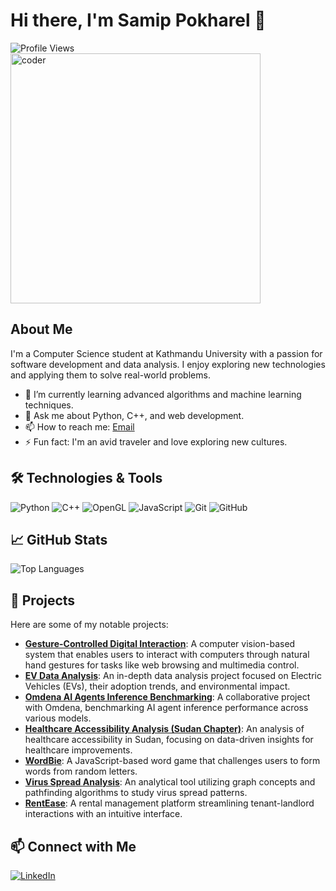 # Hi there, I'm Samip Pokharel 👋

![Profile Views](https://komarev.com/ghpvc/?username=SaPok5&color=blue)
<img align="Centre" alt="coder" width="400" src="https://media.giphy.com/media/fwbZnTftCXVocKzfxR/giphy.gif"> 


## About Me

I'm a Computer Science student at Kathmandu University with a passion for software development and data analysis. I enjoy exploring new technologies and applying them to solve real-world problems.

- 🌱 I’m currently learning advanced algorithms and machine learning techniques.
- 💬 Ask me about Python, C++, and web development.
- 📫 How to reach me: [Email](mailto:samippokhrel5@gmail.com)
- ⚡ Fun fact: I'm an avid traveler and love exploring new cultures.

## 🛠️ Technologies & Tools

![Python](https://img.shields.io/badge/-Python-333?style=flat&logo=python)
![C++](https://img.shields.io/badge/-C++-333?style=flat&logo=c%2B%2B)
![OpenGL](https://img.shields.io/badge/-OpenGL-333?style=flat&logo=opengl)
![JavaScript](https://img.shields.io/badge/-JavaScript-333?style=flat&logo=javascript)
![Git](https://img.shields.io/badge/-Git-333?style=flat&logo=git)
![GitHub](https://img.shields.io/badge/-GitHub-333?style=flat&logo=github)

## 📈 GitHub Stats

![Top Languages](https://github-readme-stats.vercel.app/api/top-langs/?username=SaPok5&layout=compact&theme=radical)

## 🚀 Projects

Here are some of my notable projects:
- [**Gesture-Controlled Digital Interaction**](https://github.com/SaPok5/Gesture-control): A computer vision-based system that enables users to interact with computers through natural hand gestures for tasks like web browsing and multimedia control.
- [**EV Data Analysis**](https://github.com/SaPok5/EVData): An in-depth data analysis project focused on Electric Vehicles (EVs), their adoption trends, and environmental impact.
- [**Omdena AI Agents Inference Benchmarking**](https://github.com/OmdenaAI/OmdenaKnowledge_AIAgentsInferenceBenchmarking): A collaborative project with Omdena, benchmarking AI agent inference performance across various models.
- [**Healthcare Accessibility Analysis (Sudan Chapter)**](https://github.com/SaPok5/SudanChapter_AnalyzeHealthcareAccessibility): An analysis of healthcare accessibility in Sudan, focusing on data-driven insights for healthcare improvements.
- [**WordBie**](https://github.com/SaPok5/WordBie): A JavaScript-based word game that challenges users to form words from random letters.
- [**Virus Spread Analysis**](https://github.com/SaPok5/Virus-Spread-Analysis-using-Graph-concept-and-path-finding-algo): An analytical tool utilizing graph concepts and pathfinding algorithms to study virus spread patterns.
- [**RentEase**](https://github.com/SaPok5/RentEase): A rental management platform streamlining tenant-landlord interactions with an intuitive interface.

## 📫 Connect with Me

[![LinkedIn](https://img.shields.io/badge/-LinkedIn-0077B5?style=flat&logo=linkedin)](https://www.linkedin.com/in/samip-pokhrel-133566248/)
